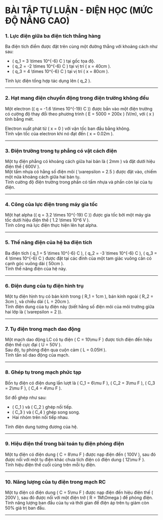 
# **BÀI TẬP TỰ LUẬN - ĐIỆN HỌC (MỨC ĐỘ NÂNG CAO)**  

### **1. Lực điện giữa ba điện tích thẳng hàng**  
Ba điện tích điểm được đặt trên cùng một đường thẳng với khoảng cách như sau:  
- \( q_1 = 3 \times 10^{-6} C \) tại gốc tọa độ.  
- \( q_2 = -2 \times 10^{-6} C \) tại vị trí \( x = 40cm \).  
- \( q_3 = 4 \times 10^{-6} C \) tại vị trí \( x = 80cm \).  

Tính lực điện tổng hợp tác dụng lên \( q_2 \).  

---

### **2. Hạt mang điện chuyển động trong điện trường không đều**  
Một electron (\( q = -1.6 \times 10^{-19} C \)) được bắn vào một điện trường có cường độ thay đổi theo phương trình \( E = 5000 + 200x \) (V/m), với \( x \) tính bằng mét.  

Electron xuất phát từ \( x = 0 \) với vận tốc ban đầu bằng không.  
Tính vận tốc của electron khi nó đạt đến \( x = 0.02m \).  

---

### **3. Điện trường trong tụ phẳng có vật cách điện**  
Một tụ điện phẳng có khoảng cách giữa hai bản là \( 2mm \) và đặt dưới hiệu điện thế \( 600V \).  
Một tấm nhựa có hằng số điện môi \( \varepsilon = 2.5 \) được đặt vào, chiếm một nửa khoảng cách giữa hai bản tụ.  
Tính cường độ điện trường trong phần có tấm nhựa và phần còn lại của tụ điện.  

---

### **4. Công của lực điện trong máy gia tốc**  
Một hạt alpha (\( q = 3.2 \times 10^{-19} C \)) được gia tốc bởi một máy gia tốc dưới hiệu điện thế \( 1.2 \times 10^6 V \).  
Tính công mà lực điện thực hiện lên hạt alpha.  

---

### **5. Thế năng điện của hệ ba điện tích**  
Ba điện tích \( q_1 = 5 \times 10^{-6} C \), \( q_2 = -3 \times 10^{-6} C \), \( q_3 = 4 \times 10^{-6} C \) được đặt tại các đỉnh của một tam giác vuông cân có cạnh góc vuông dài \( 50cm \).  
Tính thế năng điện của hệ này.  

---

### **6. Điện dung của tụ điện hình trụ**  
Một tụ điện hình trụ có bán kính trong \( R_1 = 1cm \), bán kính ngoài \( R_2 = 3cm \), và chiều dài \( L = 20cm \).  
Tính điện dung của tụ điện này (biết hằng số điện môi của môi trường giữa hai lớp là \( \varepsilon = 2 \)).  

---

### **7. Tụ điện trong mạch dao động**  
Một mạch dao động LC có tụ điện \( C = 10\mu F \) được tích điện đến hiệu điện thế cực đại \( U = 50V \).  
Sau đó, tụ phóng điện qua cuộn cảm \( L = 0.05H \).  
Tính tần số dao động của mạch.  

---

### **8. Ghép tụ trong mạch phức tạp**  
Bốn tụ điện có điện dung lần lượt là \( C_1 = 6\mu F \), \( C_2 = 3\mu F \), \( C_3 = 2\mu F \), \( C_4 = 4\mu F \).  

Sơ đồ ghép như sau:  
- \( C_1 \) và \( C_2 \) ghép nối tiếp.  
- \( C_3 \) và \( C_4 \) ghép song song.  
- Hai nhóm trên nối tiếp nhau.  

Tính điện dung tương đương của hệ.  

---

### **9. Hiệu điện thế trong bài toán tụ điện phóng điện**  
Một tụ điện có điện dung \( C = 8\mu F \) được nạp điện đến \( 100V \), sau đó được nối với một tụ điện khác chưa tích điện có điện dung \( 12\mu F \).  
Tính hiệu điện thế cuối cùng trên mỗi tụ điện.  

---

### **10. Năng lượng của tụ điện trong mạch RC**  
Một tụ điện có điện dung \( C = 5\mu F \) được nạp điện đến hiệu điện thế \( 200V \), sau đó được nối với một điện trở \( R = 1M\Omega \) để phóng điện.  
Tính năng lượng ban đầu của tụ và thời gian để điện áp trên tụ giảm còn 50% giá trị ban đầu.  

---
